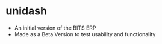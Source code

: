 # unidash
- An initial version of the BITS ERP
- Made as a Beta Version to test usability and functionality 
